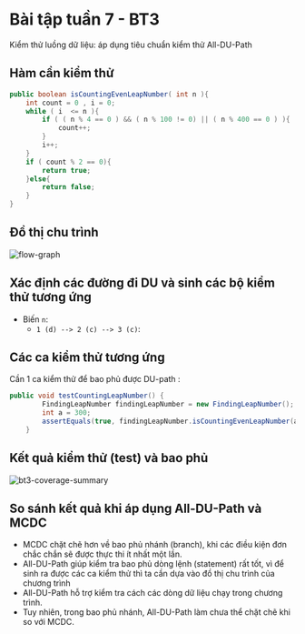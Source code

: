 ﻿# Bài tập tuần 7 - BT3
Kiểm thử luồng dữ liệu: áp dụng tiêu chuẩn kiểm thử All-DU-Path

## Hàm cần kiểm thử
```java
public boolean isCountingEvenLeapNumber( int n ){
    int count = 0 , i = 0;                                              // 1
    while ( i  <= n ){                                                  // 2
        if ( ( n % 4 == 0 ) && ( n % 100 != 0) || ( n % 400 == 0 ) ){   // 3
            count++;                                                    // 4
        }
        i++;                                                            // 5
    }
    if ( count % 2 == 0){                                               // 6
        return true;                                                    // 7
    }else{
        return false;                                                   // 8
    }
}
```

## Đồ thị chu trình
![flow-graph](https://github.com/dungnd58/int3117-2016/tree/master/Nhom-07/KieuMinhDuc/BT3/screenshots/data_flow.png)

## Xác định các đường đi DU và sinh các bộ kiểm thử tương ứng
- Biến `n`:
  + `1 (d) --> 2 (c) --> 3 (c)`:
## Các ca kiểm thử tương ứng
Cần 1 ca kiểm thử để bao phủ được DU-path :

```java
public void testCountingLeapNumber() {		
		FindingLeapNumber findingLeapNumber = new FindingLeapNumber();
		int a = 300;
		assertEquals(true, findingLeapNumber.isCountingEvenLeapNumber(a));
	}
```
## Kết quả kiểm thử (test) và bao phủ

![bt3-coverage-summary](https://github.com/dungnd58/int3117-2016/tree/master/Nhom-07/KieuMinhDuc/BT3/screenshots/converage_test.png)

## So sánh kết quả khi áp dụng All-DU-Path và MCDC

- MCDC chặt chẽ hơn về bao phủ nhánh (branch), khi các điều kiện đơn chắc chắn sẽ được thực thi ít nhất một lần.
- All-DU-Path giúp kiểm tra bao phủ dòng lệnh (statement) rất tốt, vì để sinh ra được các ca kiểm thử thì ta cần dựa vào đồ thị chu trình của chương trình
- All-DU-Path hỗ trợ kiểm tra cách các dòng dữ liệu chạy trong chương trình.
- Tuy nhiên, trong bao phủ nhánh, All-DU-Path làm chưa thể chặt chẽ khi so với MCDC.